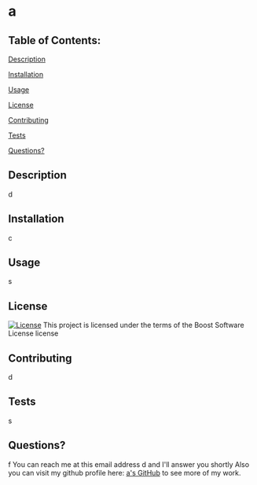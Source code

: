 # a
## Table of Contents:
[Description](#description)

[Installation](#installation)

[Usage](#usage)

[License](#license)
 
[Contributing](#contributing)

[Tests](#tests)
 
[Questions?](#questions?)

## Description
d 
## Installation
c 
## Usage
s
## License
[![License](https://img.shields.io/badge/License-Boost_1.0-lightblue.svg)](https://www.boost.org/LICENSE_1_0.txt)
This project is licensed under the terms of the Boost Software License license
## Contributing
d 
## Tests 
s 
## Questions? 
f
You can reach me at this email address d and I'll answer you shortly
Also you can visit my github profile here: [a's GitHub](https://github.com/a) to see more of my work.